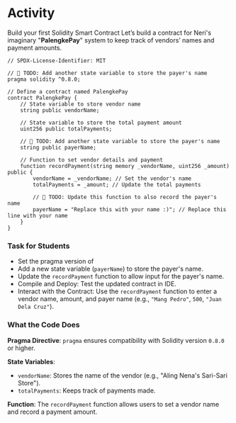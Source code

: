 # Activity

Build your first Solidity Smart Contract
Let’s build a contract for Neri's imaginary "**PalengkePay**" system to keep track of vendors’ names and payment amounts.

```solidity
// SPDX-License-Identifier: MIT

// 🚩 TODO: Add another state variable to store the payer's name
pragma solidity ^0.8.0;

// Define a contract named PalengkePay
contract PalengkePay {
    // State variable to store vendor name
    string public vendorName;

    // State variable to store the total payment amount
    uint256 public totalPayments;

    // 🚩 TODO: Add another state variable to store the payer's name
    string public payerName;

    // Function to set vendor details and payment
    function recordPayment(string memory _vendorName, uint256 _amount) public {
        vendorName = _vendorName; // Set the vendor's name
        totalPayments = _amount; // Update the total payments

        // 🚩 TODO: Update this function to also record the payer's name
        payerName = "Replace this with your name :)"; // Replace this line with your name
    }
}
```

### Task for Students

- Set the pragma version of
- Add a new state variable (`payerName`) to store the payer's name.
- Update the `recordPayment` function to allow input for the payer's name.
- Compile and Deploy: Test the updated contract in IDE.
- Interact with the Contract: Use the `recordPayment` function to enter a vendor name, amount, and payer name (e.g., `"Mang Pedro"`, `500`, `"Juan Dela Cruz"`).

### What the Code Does

**Pragma Directive**: `pragma` ensures compatibility with Solidity version `0.8.0` or higher.

**State Variables**:

- `vendorName`: Stores the name of the vendor (e.g., "Aling Nena's Sari-Sari Store").
- `totalPayments`: Keeps track of payments made.

**Function**: The `recordPayment` function allows users to set a vendor name and record a payment amount.